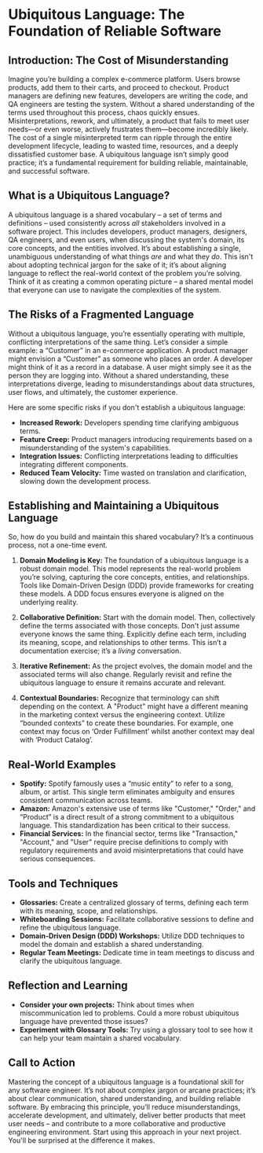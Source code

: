 # Ubiquitous Language: The Foundation of Reliable Software

## Introduction: The Cost of Misunderstanding

Imagine you’re building a complex e-commerce platform. Users browse products, add them to their carts, and proceed to checkout. Product managers are defining new features, developers are writing the code, and QA engineers are testing the system. Without a shared understanding of the terms used throughout this process, chaos quickly ensues. Misinterpretations, rework, and ultimately, a product that fails to meet user needs—or even worse, actively frustrates them—become incredibly likely. The cost of a single misinterpreted term can ripple through the entire development lifecycle, leading to wasted time, resources, and a deeply dissatisfied customer base. A ubiquitous language isn’t simply good practice; it’s a fundamental requirement for building reliable, maintainable, and successful software.

## What is a Ubiquitous Language?

A ubiquitous language is a shared vocabulary – a set of terms and definitions – used consistently across _all_ stakeholders involved in a software project. This includes developers, product managers, designers, QA engineers, and even users, when discussing the system's domain, its core concepts, and the entities involved. It’s about establishing a single, unambiguous understanding of what things _are_ and what they _do_. This isn't about adopting technical jargon for the sake of it; it’s about aligning language to reflect the real-world context of the problem you’re solving. Think of it as creating a common operating picture – a shared mental model that everyone can use to navigate the complexities of the system.

## The Risks of a Fragmented Language

Without a ubiquitous language, you’re essentially operating with multiple, conflicting interpretations of the same thing. Let’s consider a simple example: a “Customer” in an e-commerce application. A product manager might envision a “Customer” as someone who places an order. A developer might think of it as a record in a database. A user might simply see it as the person they are logging into. Without a shared understanding, these interpretations diverge, leading to misunderstandings about data structures, user flows, and ultimately, the customer experience.

Here are some specific risks if you don't establish a ubiquitous language:

- **Increased Rework:** Developers spending time clarifying ambiguous terms.
- **Feature Creep:** Product managers introducing requirements based on a misunderstanding of the system's capabilities.
- **Integration Issues:** Conflicting interpretations leading to difficulties integrating different components.
- **Reduced Team Velocity:** Time wasted on translation and clarification, slowing down the development process.

## Establishing and Maintaining a Ubiquitous Language

So, how do you build and maintain this shared vocabulary? It’s a continuous process, not a one-time event.

1.  **Domain Modeling is Key:** The foundation of a ubiquitous language is a robust domain model. This model represents the real-world problem you’re solving, capturing the core concepts, entities, and relationships. Tools like Domain-Driven Design (DDD) provide frameworks for creating these models. A DDD focus ensures everyone is aligned on the underlying reality.

2.  **Collaborative Definition:** Start with the domain model. Then, collectively define the terms associated with those concepts. Don't just assume everyone knows the same thing. Explicitly define each term, including its meaning, scope, and relationships to other terms. This isn’t a documentation exercise; it’s a _living_ conversation.

3.  **Iterative Refinement:** As the project evolves, the domain model and the associated terms will also change. Regularly revisit and refine the ubiquitous language to ensure it remains accurate and relevant.

4.  **Contextual Boundaries:** Recognize that terminology can shift depending on the context. A "Product" might have a different meaning in the marketing context versus the engineering context. Utilize “bounded contexts” to create these boundaries. For example, one context may focus on ‘Order Fulfillment’ whilst another context may deal with ‘Product Catalog’.

## Real-World Examples

- **Spotify:** Spotify famously uses a “music entity” to refer to a song, album, or artist. This single term eliminates ambiguity and ensures consistent communication across teams.
- **Amazon:** Amazon's extensive use of terms like "Customer," "Order," and “Product” is a direct result of a strong commitment to a ubiquitous language. This standardization has been critical to their success.
- **Financial Services:** In the financial sector, terms like "Transaction," "Account," and "User" require precise definitions to comply with regulatory requirements and avoid misinterpretations that could have serious consequences.

## Tools and Techniques

- **Glossaries:** Create a centralized glossary of terms, defining each term with its meaning, scope, and relationships.
- **Whiteboarding Sessions:** Facilitate collaborative sessions to define and refine the ubiquitous language.
- **Domain-Driven Design (DDD) Workshops:** Utilize DDD techniques to model the domain and establish a shared understanding.
- **Regular Team Meetings:** Dedicate time in team meetings to discuss and clarify the ubiquitous language.

## Reflection and Learning

- **Consider your own projects:** Think about times when miscommunication led to problems. Could a more robust ubiquitous language have prevented those issues?
- **Experiment with Glossary Tools:** Try using a glossary tool to see how it can help your team maintain a shared vocabulary.

## Call to Action

Mastering the concept of a ubiquitous language is a foundational skill for any software engineer. It’s not about complex jargon or arcane practices; it’s about clear communication, shared understanding, and building reliable software. By embracing this principle, you’ll reduce misunderstandings, accelerate development, and ultimately, deliver better products that meet user needs – and contribute to a more collaborative and productive engineering environment. Start using this approach in your next project. You'll be surprised at the difference it makes.

```

```
